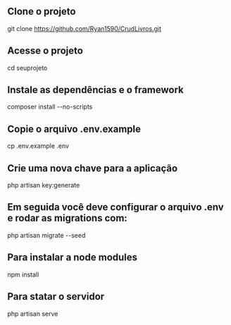## Clone o projeto
git clone https://github.com/Ryan1590/CrudLivros.git

## Acesse o projeto
cd seuprojeto

## Instale as dependências e o framework
composer install --no-scripts

## Copie o arquivo .env.example
cp .env.example .env

## Crie uma nova chave para a aplicação
php artisan key:generate

## Em seguida você deve configurar o arquivo .env e rodar as migrations com:

php artisan migrate --seed

## Para instalar a node modules

npm install

## Para statar o servidor 

php artisan serve
